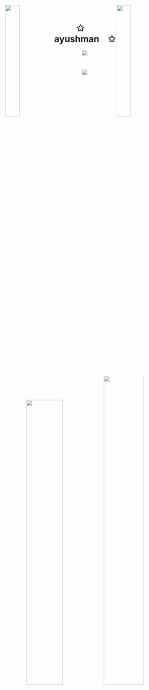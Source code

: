 <img align="left" src="https://user-images.githubusercontent.com/65187002/144930161-2f783401-8d27-4fdf-a2f7-cc0ba32f1f1f.gif" width="30%" style="display:inline;"><img align="right" src="https://user-images.githubusercontent.com/65187002/144930161-2f783401-8d27-4fdf-a2f7-cc0ba32f1f1f.gif" width="30%" style="display:inline;">
<br>
<p align="center">
    <h1 align="center">✩&emsp;ayushman&emsp;✩</h1>
</p>
<p align="center">
    <img src="https://readme-typing-svg.herokuapp.com/?lines=Yoooooooooooooooo;Welcome+to+my+profile!;Have+a+look+around!&font=Fira%20Code&color=%23D62F79&center=true&width=280&height=50">
</p>
<br>
<p align="center">
    <img id="preview" src="https://komarev.com/ghpvc/?username=ayushsg0412&color=grey">
</p>
<p align="center">
    <a href="https://leetcode.com/ayushsg0412/"><img width="48%" src="https://leetcode.card.workers.dev/ayushsg0412?theme=dark&font=baloo&extension=null&border=2&border_radius=8"></a>
    <a href="https://github.com/Spartan09"><img width="50%" src="https://github-readme-stats.vercel.app/api/top-langs/?username=Spartan09&theme=dark&hide=html,css,cmake&layout=compact&langs_count=5&bg_color=101010&hide_title=true"></a>
</p>
